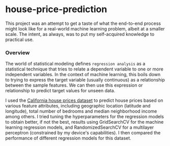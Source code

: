 
# house-price-prediction

This project was an attempt to get a taste of what the end-to-end process might look like for a real-world machine learning problem, albeit at a smaller scale. The intent, as always, was to put my self-acquired knowledge to practical use.

### Overview

The world of statistical modeling defines `regression analysis` as a statistical technique that tries to relate a dependent variable to one or more independent variables. In the context of machine learning, this boils down to trying to express the target variable (usually continuous) as a relationship between the sample features. We can then use this expression or relationship to predict target values for unseen data.

I used the [California house prices dataset](https://www.kaggle.com/datasets/camnugent/california-housing-prices) to predict house prices based on various feature attributes, including geographic location (latitude and longitude), total number of bedrooms and median neighborhood income among others. I tried tuning the hyperparameters for the regression models to obtain better, if not the best, results using GridSearchCV for the machine learning regression models, and RandomizedSearchCV for a multilayer perceptron (constrained by my device's capabilities). I then compared the performance of different regression models for this dataset.